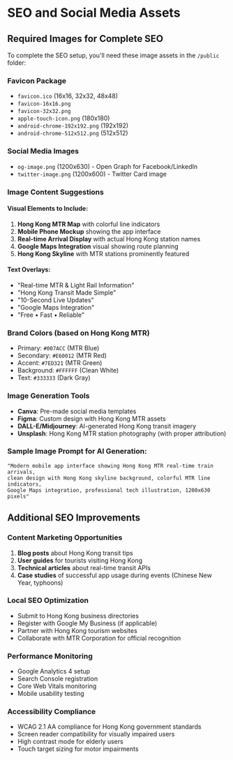 # SEO and Social Media Assets

## Required Images for Complete SEO

To complete the SEO setup, you'll need these image assets in the `/public` folder:

### **Favicon Package**
- `favicon.ico` (16x16, 32x32, 48x48)
- `favicon-16x16.png`
- `favicon-32x32.png`
- `apple-touch-icon.png` (180x180)
- `android-chrome-192x192.png` (192x192)
- `android-chrome-512x512.png` (512x512)

### **Social Media Images**
- `og-image.png` (1200x630) - Open Graph for Facebook/LinkedIn
- `twitter-image.png` (1200x600) - Twitter Card image

### **Image Content Suggestions**

#### **Visual Elements to Include:**
1. **Hong Kong MTR Map** with colorful line indicators
2. **Mobile Phone Mockup** showing the app interface
3. **Real-time Arrival Display** with actual Hong Kong station names
4. **Google Maps Integration** visual showing route planning
5. **Hong Kong Skyline** with MTR stations prominently featured

#### **Text Overlays:**
- "Real-time MTR & Light Rail Information"
- "Hong Kong Transit Made Simple"
- "10-Second Live Updates"
- "Google Maps Integration"
- "Free • Fast • Reliable"

### **Brand Colors (based on Hong Kong MTR)**
- Primary: `#007ACC` (MTR Blue)
- Secondary: `#E60012` (MTR Red)  
- Accent: `#7ED321` (MTR Green)
- Background: `#FFFFFF` (Clean White)
- Text: `#333333` (Dark Gray)

### **Image Generation Tools**
- **Canva**: Pre-made social media templates
- **Figma**: Custom design with Hong Kong MTR assets
- **DALL-E/Midjourney**: AI-generated Hong Kong transit imagery
- **Unsplash**: Hong Kong MTR station photography (with proper attribution)

### **Sample Image Prompt for AI Generation:**
```
"Modern mobile app interface showing Hong Kong MTR real-time train arrivals, 
clean design with Hong Kong skyline background, colorful MTR line indicators, 
Google Maps integration, professional tech illustration, 1200x630 pixels"
```

## Additional SEO Improvements

### **Content Marketing Opportunities**
1. **Blog posts** about Hong Kong transit tips
2. **User guides** for tourists visiting Hong Kong
3. **Technical articles** about real-time transit APIs
4. **Case studies** of successful app usage during events (Chinese New Year, typhoons)

### **Local SEO Optimization**
- Submit to Hong Kong business directories
- Register with Google My Business (if applicable)
- Partner with Hong Kong tourism websites
- Collaborate with MTR Corporation for official recognition

### **Performance Monitoring**
- Google Analytics 4 setup
- Search Console registration  
- Core Web Vitals monitoring
- Mobile usability testing

### **Accessibility Compliance**
- WCAG 2.1 AA compliance for Hong Kong government standards
- Screen reader compatibility for visually impaired users
- High contrast mode for elderly users
- Touch target sizing for motor impairments
